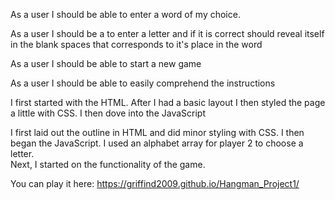As a user I should be able to enter a word of my choice.

As a user I should be a to enter a letter and if it is correct should reveal
itself in the blank spaces that corresponds to it's place in the word

As a user I should be able to start a new game

As a user I should be able to easily comprehend the instructions

I first started with the HTML. After I had a basic layout I then styled the
page a little with CSS.  I then dove into the JavaScript

I first laid out the outline in HTML and did minor styling with CSS.  I then
began the JavaScript.  I used an alphabet array for player 2 to choose a letter.  
Next, I started on the functionality of the game.

You can play it here: https://griffind2009.github.io/Hangman_Project1/
